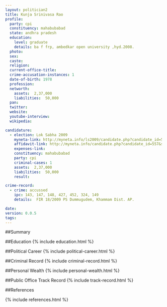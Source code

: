 ```yaml
---
layout: politician2
title: Kunja Srinivasa Rao
profile: 
  party: cpi
  constituency: mahabubabad
  state: andhra pradesh
  education: 
    level: graduate
    details: ba f frp, ambedkar open university ,hyd.2008.
  photo: 
  sex: 
  caste: 
  religion: 
  current-office-title: 
  crime-accusation-instances: 1
  date-of-birth: 1978
  profession: 
  networth: 
    assets:  2,37,000
    liabilities:  50,000
  pan: 
  twitter: 
  website: 
  youtube-interview: 
  wikipedia: 

candidature: 
  - election: Lok Sabha 2009
    myneta-link: http://myneta.info/ls2009/candidate.php?candidate_id=557
    affidavit-link: http://myneta.info/candidate.php?candidate_id=557&scan=original
    expenses-link: 
    constituency: mahabubabad 
    party: cpi
    criminal-cases: 1
    assets:  2,37,000
    liabilities:  50,000
    result:  

crime-record: 
  - crime: accussed
    ipc: 143, 147, 148, 427, 452, 324, 149
    details:  FIR 18/2009 PS Dummugudem, Khammam Dist. AP.  

date: 
version: 0.0.5
tags: 
---
```

##Summary


##Education
{% include education.html %}


##Political Career
{% include political-career.html %}


##Criminal Record
{% include criminal-record.html %}


##Personal Wealth
{% include personal-wealth.html %}


##Public Office Track Record
{% include track-record.html %}


##References


{% include references.html %}